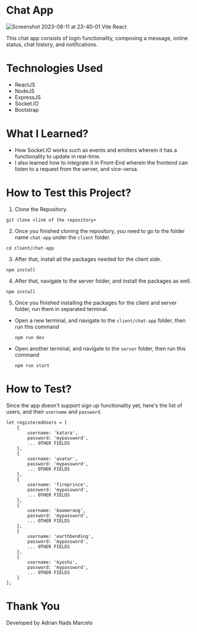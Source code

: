 # Chat App

![Screenshot 2023-08-11 at 23-40-01 Vite React](https://github.com/adriandotdev/simple-chat-app/assets/63532775/1eca889b-b04b-431a-8ad3-b1a18382dd6b)

This chat app consists of login functionality, composing a message, online status, chat history, and notifications.

# Technologies Used
- ReactJS
- NodeJS
- ExpressJS
- Socket.IO
- Bootstrap

# What I Learned?
- How Socket.IO works such as events and emiiters wherein it has a functionality to update in real-time.
- I also learned how to integrate it in Front-End wherein the frontend can listen to a request from the server, and vice-versa.

# How to Test this Project?

1. Clone the Repository.
```
git clone <link of the repository>
```

2. Once you finished cloning the repository, you need to go to the folder name `chat-app` under the `client` folder.
```
cd client/chat-app
```

3. After that, install all the packages needed for the client side.
```
npm install
```

4. After that, navigate to the server folder, and install the packages as well.
```
npm install
```

5. Once you finished installing the packages for the client and server folder, run them in separated terminal.
  - Open a new terminal, and navigate to the `client/chat-app` folder, then run this command
    ```
    npm run dev
    ```
  - Open another terminal, and navigate to the `server` folder, then run this command
    ```
    npm run start
    ```
    
# How to Test?
Since the app doesn't support sign up functionality yet, here's the list of users, and their `username` and `password`.
```
let registeredUsers = [
    {
        username: 'katara',
        password: 'mypassword',
        ... OTHER FIELDS
    },
    {
        username: 'avatar',
        password: 'mypassword',
        ... OTHER FIELDS
    },
    {
        username: 'fireprince',
        password: 'mypassword',
        ... OTHER FIELDS
    },
    {
        username: 'boomerang',
        password: 'mypassword',
        ... OTHER FIELDS
    },
    {
        username: 'earthbending',
        password: 'mypassword',
        ... OTHER FIELDS
    },
    {
        username: 'kyoshi',
        password: 'mypassword',
        ... OTHER FIELDS
    }
];
```

# Thank You
Developed by Adrian Nads Marcelo